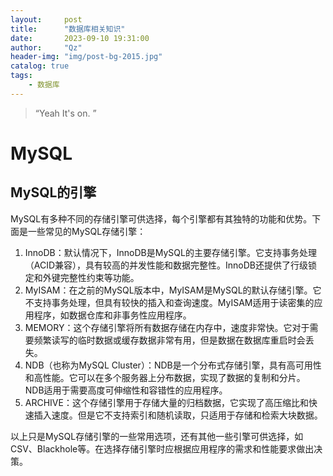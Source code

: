```yaml
---
layout:     post
title:      "数据库相关知识"
date:       2023-09-10 19:31:00
author:     "Qz"
header-img: "img/post-bg-2015.jpg"
catalog: true
tags:
    - 数据库
---
```


> “Yeah It's on. ”





# MySQL





## MySQL的引擎

MySQL有多种不同的存储引擎可供选择，每个引擎都有其独特的功能和优势。下面是一些常见的MySQL存储引擎：

1. InnoDB：默认情况下，InnoDB是MySQL的主要存储引擎。它支持事务处理（ACID兼容），具有较高的并发性能和数据完整性。InnoDB还提供了行级锁定和外键完整性约束等功能。
2. MyISAM：在之前的MySQL版本中，MyISAM是MySQL的默认存储引擎。它不支持事务处理，但具有较快的插入和查询速度。MyISAM适用于读密集的应用程序，如数据仓库和非事务性应用程序。
3. MEMORY：这个存储引擎将所有数据存储在内存中，速度非常快。它对于需要频繁读写的临时数据或缓存数据非常有用，但是数据在数据库重启时会丢失。
4. NDB（也称为MySQL Cluster）：NDB是一个分布式存储引擎，具有高可用性和高性能。它可以在多个服务器上分布数据，实现了数据的复制和分片。 NDB适用于需要高度可伸缩性和容错性的应用程序。
5. ARCHIVE：这个存储引擎用于存储大量的归档数据，它实现了高压缩比和快速插入速度。但是它不支持索引和随机读取，只适用于存储和检索大块数据。

以上只是MySQL存储引擎的一些常用选项，还有其他一些引擎可供选择，如CSV、Blackhole等。在选择存储引擎时应根据应用程序的需求和性能要求做出决策。
